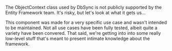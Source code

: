 The ObjectContext class used by DbSync is not publicly supported by the Entity Framework team.
It's risky, but let's look at what it gets us...

This component was made for a very specific use case and wasn't intended to be maintained.
Not all use cases have been fully tested, albeit quite a variety have been convered.
That said, we're getting into into some really low-level stuff that's meant to present intimate knowledge about the framework.
